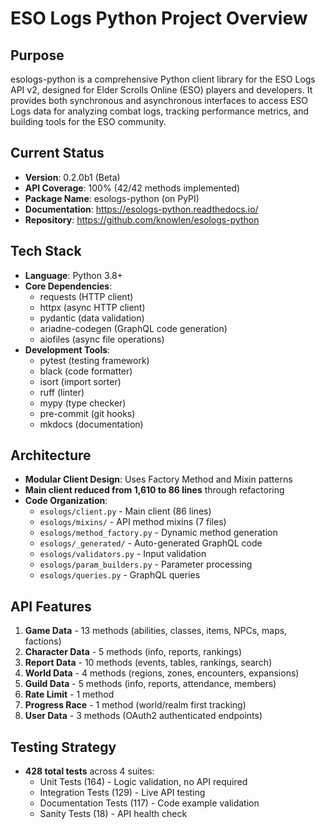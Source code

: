 # ESO Logs Python Project Overview

## Purpose
esologs-python is a comprehensive Python client library for the ESO Logs API v2, designed for Elder Scrolls Online (ESO) players and developers. It provides both synchronous and asynchronous interfaces to access ESO Logs data for analyzing combat logs, tracking performance metrics, and building tools for the ESO community.

## Current Status
- **Version**: 0.2.0b1 (Beta)
- **API Coverage**: 100% (42/42 methods implemented)
- **Package Name**: esologs-python (on PyPI)
- **Documentation**: https://esologs-python.readthedocs.io/
- **Repository**: https://github.com/knowlen/esologs-python

## Tech Stack
- **Language**: Python 3.8+
- **Core Dependencies**:
  - requests (HTTP client)
  - httpx (async HTTP client)
  - pydantic (data validation)
  - ariadne-codegen (GraphQL code generation)
  - aiofiles (async file operations)
- **Development Tools**:
  - pytest (testing framework)
  - black (code formatter)
  - isort (import sorter)
  - ruff (linter)
  - mypy (type checker)
  - pre-commit (git hooks)
  - mkdocs (documentation)

## Architecture
- **Modular Client Design**: Uses Factory Method and Mixin patterns
- **Main client reduced from 1,610 to 86 lines** through refactoring
- **Code Organization**:
  - `esologs/client.py` - Main client (86 lines)
  - `esologs/mixins/` - API method mixins (7 files)
  - `esologs/method_factory.py` - Dynamic method generation
  - `esologs/_generated/` - Auto-generated GraphQL code
  - `esologs/validators.py` - Input validation
  - `esologs/param_builders.py` - Parameter processing
  - `esologs/queries.py` - GraphQL queries

## API Features
1. **Game Data** - 13 methods (abilities, classes, items, NPCs, maps, factions)
2. **Character Data** - 5 methods (info, reports, rankings)
3. **Report Data** - 10 methods (events, tables, rankings, search)
4. **World Data** - 4 methods (regions, zones, encounters, expansions)
5. **Guild Data** - 5 methods (info, reports, attendance, members)
6. **Rate Limit** - 1 method
7. **Progress Race** - 1 method (world/realm first tracking)
8. **User Data** - 3 methods (OAuth2 authenticated endpoints)

## Testing Strategy
- **428 total tests** across 4 suites:
  - Unit Tests (164) - Logic validation, no API required
  - Integration Tests (129) - Live API testing
  - Documentation Tests (117) - Code example validation
  - Sanity Tests (18) - API health check

